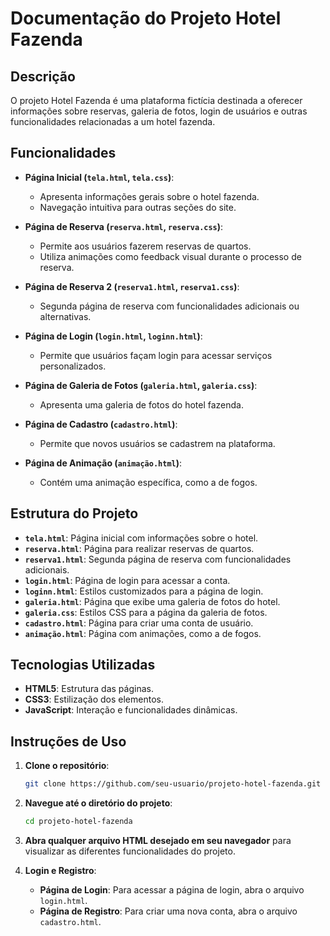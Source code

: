 # Documentação do Projeto Hotel Fazenda

## Descrição

O projeto Hotel Fazenda é uma plataforma fictícia destinada a oferecer informações sobre reservas, galeria de fotos, login de usuários e outras funcionalidades relacionadas a um hotel fazenda.

## Funcionalidades

- **Página Inicial (`tela.html`, `tela.css`)**:
  - Apresenta informações gerais sobre o hotel fazenda.
  - Navegação intuitiva para outras seções do site.

- **Página de Reserva (`reserva.html`, `reserva.css`)**:
  - Permite aos usuários fazerem reservas de quartos.
  - Utiliza animações como feedback visual durante o processo de reserva.

- **Página de Reserva 2 (`reserva1.html`, `reserva1.css`)**:
  - Segunda página de reserva com funcionalidades adicionais ou alternativas.

- **Página de Login (`login.html`, `loginn.html`)**:
  - Permite que usuários façam login para acessar serviços personalizados.

- **Página de Galeria de Fotos (`galeria.html`, `galeria.css`)**:
  - Apresenta uma galeria de fotos do hotel fazenda.

- **Página de Cadastro (`cadastro.html`)**:
  - Permite que novos usuários se cadastrem na plataforma.

- **Página de Animação (`animação.html`)**:
  - Contém uma animação específica, como a de fogos.

## Estrutura do Projeto

- **`tela.html`**: Página inicial com informações sobre o hotel.
- **`reserva.html`**: Página para realizar reservas de quartos.
- **`reserva1.html`**: Segunda página de reserva com funcionalidades adicionais.
- **`login.html`**: Página de login para acessar a conta.
- **`loginn.html`**: Estilos customizados para a página de login.
- **`galeria.html`**: Página que exibe uma galeria de fotos do hotel.
- **`galeria.css`**: Estilos CSS para a página da galeria de fotos.
- **`cadastro.html`**: Página para criar uma conta de usuário.
- **`animação.html`**: Página com animações, como a de fogos.

## Tecnologias Utilizadas

- **HTML5**: Estrutura das páginas.
- **CSS3**: Estilização dos elementos.
- **JavaScript**: Interação e funcionalidades dinâmicas.

## Instruções de Uso

1. **Clone o repositório**:
    ```bash
    git clone https://github.com/seu-usuario/projeto-hotel-fazenda.git
    ```

2. **Navegue até o diretório do projeto**:
    ```bash
    cd projeto-hotel-fazenda
    ```

3. **Abra qualquer arquivo HTML desejado em seu navegador** para visualizar as diferentes funcionalidades do projeto.

4. **Login e Registro**:
   - **Página de Login**: Para acessar a página de login, abra o arquivo `login.html`.
   - **Página de Registro**: Para criar uma nova conta, abra o arquivo `cadastro.html`.
